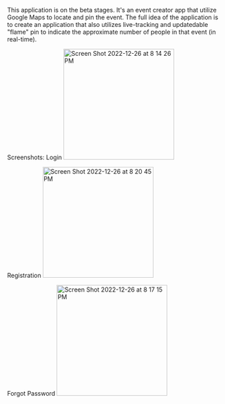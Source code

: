 This application is on the beta stages. It's an event creator app that utilize Google Maps to locate and pin the event.
The full idea of the application is to create an application that also utilizes live-tracking and updatedable "flame" pin to indicate the approximate number of people in that event (in real-time). 


Screenshots:
Login
<img width="257" alt="Screen Shot 2022-12-26 at 8 14 26 PM" src="https://user-images.githubusercontent.com/86800635/209599386-25ae5d79-fb16-498d-bde1-583c422211df.png">

Registration
<img width="257" alt="Screen Shot 2022-12-26 at 8 20 45 PM" src="https://user-images.githubusercontent.com/86800635/209599384-f3009228-319a-4816-ac2a-8d903864b8c4.png">

Forgot Password
<img width="257" alt="Screen Shot 2022-12-26 at 8 17 15 PM" src="https://user-images.githubusercontent.com/86800635/209599385-f7be3dbb-8ddc-41fc-ba00-21ca5e795377.png">
